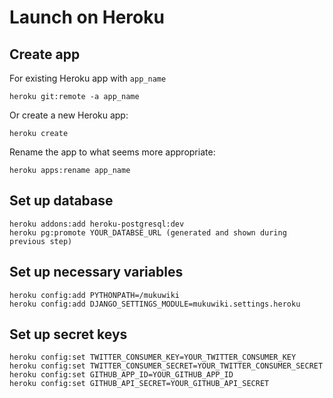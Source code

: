 # Launch on Heroku

## Create app

For existing Heroku app with `app_name`

```
heroku git:remote -a app_name
```

Or create a new Heroku app:

```
heroku create
```

Rename the app to what seems more appropriate:

```
heroku apps:rename app_name
```

## Set up database

```
heroku addons:add heroku-postgresql:dev
heroku pg:promote YOUR_DATABSE_URL (generated and shown during previous step)
```

## Set up necessary variables

```
heroku config:add PYTHONPATH=/mukuwiki
heroku config:add DJANGO_SETTINGS_MODULE=mukuwiki.settings.heroku
```

## Set up secret keys

```
heroku config:set TWITTER_CONSUMER_KEY=YOUR_TWITTER_CONSUMER_KEY
heroku config:set TWITTER_CONSUMER_SECRET=YOUR_TWITTER_CONSUMER_SECRET
heroku config:set GITHUB_APP_ID=YOUR_GITHUB_APP_ID
heroku config:set GITHUB_API_SECRET=YOUR_GITHUB_API_SECRET
```
